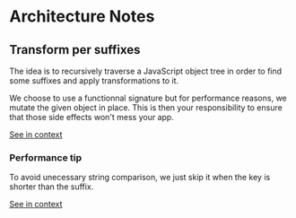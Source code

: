 <!--
# This file is automatically generated by the `jsarch`
# module. Do not change it elsewhere, changes would
# be overriden.
-->
# Architecture Notes



## Transform per suffixes

The idea is to recursively traverse a JavaScript object
 tree in order to find some suffixes and apply transformations
 to it.

We choose to use a functionnal signature but for performance
 reasons, we mutate the given object in place. This is then
 your responsibility to ensure that those side effects won't
 mess your app.

[See in context](./index.js#L8-L18)



### Performance tip

To avoid unecessary string comparison, we
        just skip it when the key is shorter than
        the suffix.

[See in context](./index.js#L55-L60)

